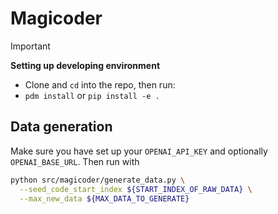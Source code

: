# Magicoder

> [!IMPORTANT]
> **Setting up developing environment**
> - Clone and `cd` into the repo, then run:
> - `pdm install` or `pip install -e .`

## Data generation

Make sure you have set up your `OPENAI_API_KEY` and optionally `OPENAI_BASE_URL`. Then run with

```bash
python src/magicoder/generate_data.py \
  --seed_code_start_index ${START_INDEX_OF_RAW_DATA} \
  --max_new_data ${MAX_DATA_TO_GENERATE}
```
